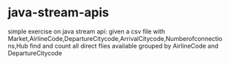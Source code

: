# java-stream-apis
simple exercise on java stream api: 
given a csv file with Market,AirlineCode,DepartureCitycode,ArrivalCitycode,Numberofconnections,Hub 
find and count all direct flies available grouped by AirlineCode and DepartureCitycode  
